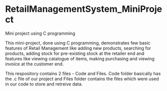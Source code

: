 # RetailManagementSystem_MiniProject
Mini project using C programming

This mini-project, done using C programming, demonstrates few basic features of Retail Management like adding new products, searching for products, adding stock for pre-existing stock at the retailer end and features like viewing catalogue of items, making purchasing and viewing invoice at the customer end.

This respository contains 2 files - Code and Files. Code folder basically has the .c file of our project and Files folder contains the files which were used in our code to store and retreive data.
